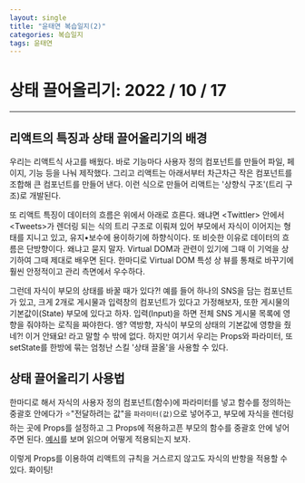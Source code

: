 ```yaml
---
layout: single
title: "윤태연 복습일지(2)"
categories: 복습일지
tags: 윤태연
---
```


# 상태 끌어올리기: 2022 / 10 / 17

---

## 리액트의 특징과 상태 끌어올리기의 배경

우리는 리액트식 사고를 배웠다. 바로 기능마다 사용자 정의 컴포넌트를 만들어 파일, 페이지, 기능 등을 나눠 제작했다. 그리고 리액트는 아래서부터 차근차근 작은 컴포넌트를 조합해 큰 컴포넌트를 만들어 낸다. 이런 식으로 만들어 리액트는 '상향식 구조'(트리 구조)로 개발된다.

또 리액트 특징이 데이터의 흐름은 위에서 아래로 흐른다. 왜냐면 <Twittler\> 안에서 <Tweets\>가 렌더링 되는 식의 트리 구조로 이뤄져 있어 부모에서 자식이 이어지는 형태를 지니고 있고, 유지•보수에 용이하기에 하향식이다. 또 비슷한 이유로 데이터의 흐름은 단방향이다. 왜냐고 묻지 말자. Virtual DOM과 관련이 있기에 그때 이 기억을 상기하여 그때 제대로 배우면 된다. 한마디로 Virtual DOM 특성 상 뷰를 통채로 바꾸기에 훨씬 안정적이고 관리 측면에서 우수하다.

그런데 자식이 부모의 상태를 바꿀 때가 있다?! 예를 들어 하나의 SNS을 담는 컴포넌트가 있고, 크게 2개로 게시물과 입력창의 컴포넌트가 있다고 가정해보자, 또한 게시물의 기본값이(State) 부모에 있다고 하자. 입력(Input)을 하면 전체 SNS 게시물 목록에 영향을 줘야하는 로직을 짜야한다. 엥? 역방향, 자식이 부모의 상태의 기본값에 영향을 줬네?! 이거 안돼요! 라고 말할 수 밖에 없다. 하지만 여기서 우리는 Props와 파라미터, 또 setState를 한방에 묶는 엄청난 스킬 '상태 끌올'을 사용할 수 있다.

## 상태 끌어올리기 사용법

한마디로 해서 자식의 사용자 정의 컴포넌트(함수)에 파라미터를 넣고 함수를 정의하는 중괄호 안에다가 ⭐️"전달하려는 값"을 `파라미터(값)`으로 넣어주고, 부모에 자식을 렌더링하는 곳에 Props를 설정하고 그 Props에 적용하고픈 부모의 함수를 중괄호 안에 넣어주면 된다. [예시](https://velog.io/@okko8522/%EC%BD%94%EB%93%9C%EC%8A%A4%ED%85%8C%EC%9D%B4%EC%B8%A0S2U98W%ED%99%94%EC%88%98#%EC%98%88%EC%8B%9C)를 보며 읽으며 어떻게 적용되는지 보자.

이렇게 Props를 이용하여 리액트의 규칙을 거스르지 않고도 자식의 반항을 적용할 수 있다. 화이팅!
